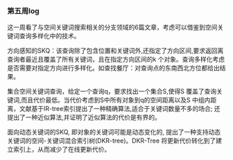 ### 第五周log

这一周看了与空间关键词搜索相关的分支领域的6篇文章，考虑可以借鉴到空间关键词查询多样化中的技术。

方向感知的SKQ：该查询除了包含位置和关键词外,还指定了方向区间,要求返回离查询者最近且覆盖了所有关键词，且在指定方向区间的k 个对象。查询多样化考虑是否需要对指定方向进行多样化。如查找餐厅：对查询点的东南西北方位都给出结果。

集合空间关键词查询，给定一个查询q，要求找出一个集合S,使得S 覆盖了查询关键词,而且代价最低。当代价考虑到S中所有对象到q的空间距离以及S 中组内距离，文献基于IR-tree索引提出了一种精确算法,适合于关键词数量不多的场合; 还提出了一种近似算法,并证明了近似算法的代价是有界的。

面向动态关键词的SKQ, 即对象的关键词可能是动态变化的, 提出了一种支持动态关键词的空间-关键词混合索引树(DKR-tree)。DKR-Tree 将更新代价转化到了建立索引上，从而减少了在线更新代价。
